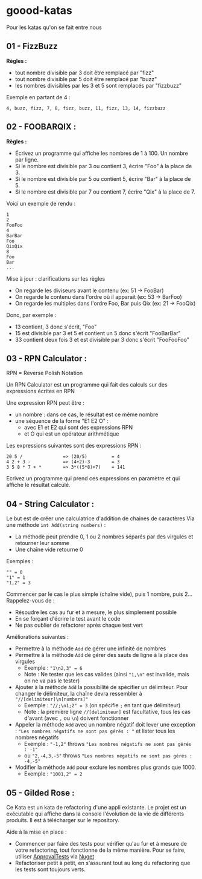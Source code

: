 # goood-katas

Pour les katas qu'on se fait entre nous

## 01 - FizzBuzz

**Règles :**

- tout nombre divisible par 3 doit être remplacé par "fizz"
- tout nombre divisible par 5 doit être remplacé par "buzz"
- les nombres divisibles par les 3 et 5 sont remplacés par "fizzbuzz"
	
Exemple en partant de 4 :
```
4, buzz, fizz, 7, 8, fizz, buzz, 11, fizz, 13, 14, fizzbuzz
```

## 02 - FOOBARQIX :

**Règles :**

- Écrivez un programme qui affiche les nombres de 1 à 100. Un nombre par ligne.
- Si le nombre est divisible par 3 ou contient 3, écrire "Foo" à la place de 3.
- Si le nombre est divisible par 5 ou contient 5, écrire "Bar" à la place de 5.
- Si le nombre est divisible par 7 ou contient 7, écrire "Qix" à la place de 7.

Voici un exemple de rendu :
```
1
2
FooFoo
4
BarBar
Foo
QixQix
8
Foo
Bar
...
```

Mise à jour : clarifications sur les règles

- On regarde les diviseurs avant le contenu (ex: 51 -> FooBar)
- On regarde le contenu dans l'ordre où il apparait (ex: 53 -> BarFoo)
- On regarde les multiples dans l'ordre Foo, Bar puis Qix (ex: 21 -> FooQix)

Donc, par exemple : 

- 13 contient, 3 donc s'écrit, "Foo"
- 15 est divisible par 3 et 5 et contient un 5 donc s'écrit "FooBarBar"
- 33 contient deux fois 3 et est divisible par 3 donc s'écrit "FooFooFoo"

## 03 - RPN Calculator :

RPN = Reverse Polish Notation

Un RPN Calculator est un programme qui fait des calculs sur des expressions écrites en RPN


Une expression RPN peut être :

- un nombre : dans ce cas, le résultat est ce même nombre
- une séquence de la forme "E1 E2 O" : 
	- avec E1 et E2 qui sont des expressions RPN 
	- et O qui est un opérateur arithmétique

Les expressions suivantes sont des expressions RPN :

```
20 5 /               => (20/5)         = 4
4 2 + 3 -            => (4+2)-3        = 3
3 5 8 * 7 + *        => 3*((5*8)+7)    = 141
```

Ecrivez un programme qui prend ces expressions en paramètre et qui affiche le résultat calculé.

## 04 - String Calculator :

Le but est de créer une calculatrice d'addition de chaines de caractères
Via une méthode `int Add(string numbers)` :

- La méthode peut prendre 0, 1 ou 2 nombres séparés par des virgules et retourner leur somme
- Une chaîne vide retourne 0

Exemples :
```
"" = 0
"1" = 1
"1,2" = 3
```

Commencer par le cas le plus simple (chaîne vide), puis 1 nombre, puis 2...
Rappelez-vous de :

- Résoudre les cas au fur et à mesure, le plus simplement possible
- En se forçant d'écrire le test avant le code
- Ne pas oublier de refactorer après chaque test vert

Améliorations suivantes :

- Permettre à la méthode `Add` de gérer une infinité de nombres
- Permettre à la méthode `Add` de gérer des sauts de ligne à la place des virgules
	- Exemple : `"1\n2,3" = 6`
	- Note : Ne tester que les cas valides (ainsi `"1,\n"` est invalide, mais on ne va pas le tester)
- Ajouter à la méthode `Add` la possibilité de spécifier un délimiteur.
Pour changer le délimiteur, la chaîne devra ressembler à `"//[delimiteur]\n[numbers]"`
	- Exemple : `"//;\n1;2" = 3` (on spécifie `;` en tant que délimiteur)
	- Note : la première ligne `//[delimiteur]` est facultative, tous les cas d'avant (avec `,` ou `\n`) doivent fonctionner
- Appeler la méthode `Add` avec un nombre négatif doit lever une exception :
`"Les nombres négatifs ne sont pas gérés : "` et lister tous les nombres négatifs
	- Exemple : `"-1,2"` throws `"Les nombres négatifs ne sont pas gérés : -1"`
	- ou `"2,-4,3,-5"` throws `"Les nombres négatifs ne sont pas gérés : -4,-5"`
- Modifier la méthode `Add` pour exclure les nombres plus grands que 1000.
	- Exemple : `"1001,2" = 2`
		
		
## 05 - Gilded Rose :

Ce Kata est un kata de refactoring d'une appli existante.
Le projet est un exécutable qui affiche dans la console l'évolution de la vie de différents produits.
Il est à télécharger sur le repository.

Aide à la mise en place :

- Commencer par faire des tests pour vérifier qu'au fur et à mesure de votre refactoring, tout fonctionne de la même manière. Pour se faire, utiliser [ApprovalTests](http://approvaltests.sourceforge.net/) via [Nuget](https://www.nuget.org/packages/ApprovalTests/)
- Refactoriser petit à petit, en s'assurant tout au long du refactoring que les tests sont toujours verts.

